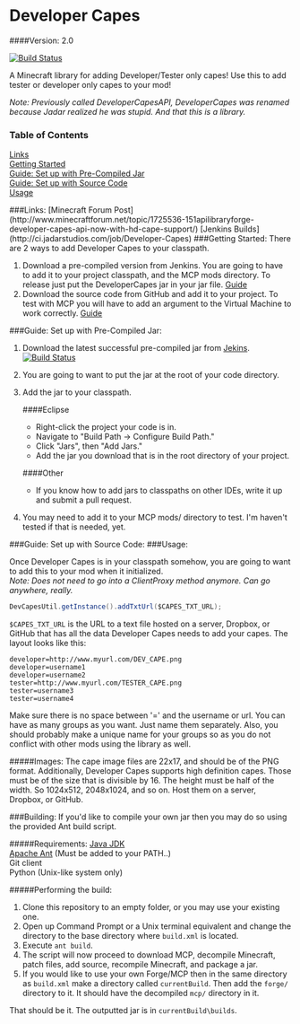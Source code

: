 Developer Capes
=============

####Version: 2.0

[![Build Status](http://ci.jadarstudios.com/buildStatus/icon?job=Developer-Capes)](http://ci.jadarstudios.com/me/my-views/view/All/job/Developer-Capes/)

A Minecraft library for adding Developer/Tester only capes!
Use this to add tester or developer only capes to your mod!

*Note: Previously called DeveloperCapesAPI, DeveloperCapes was renamed because Jadar realized he was stupid. And that this is a library.*

### Table of Contents  
[Links](#links)  
[Getting Started](#gettingStarted)  
[Guide: Set up with Pre-Compiled Jar](#guideJar)  
[Guide: Set up with Source Code](#guideSourceCode)  
[Usage](#usage)  

<a name="links"/>
###Links:
[Minecraft Forum Post](http://www.minecraftforum.net/topic/1725536-151apilibraryforge-developer-capes-api-now-with-hd-cape-support/)  
[Jenkins Builds](http://ci.jadarstudios.com/job/Developer-Capes)  

<a name="gettingStarted"/>
###Getting Started:
There are 2 ways to add Developer Capes to your classpath.

1. Download a pre-compiled version from Jenkins. You are going to have to add it to your project classpath, and the MCP mods directory. To release just put the DeveloperCapes jar in your jar file. [Guide](#guideJar)
2. Download the source code from GitHub and add it to your project. To test with MCP you will have to add an argument to the Virtual Machine to work correctly.  [Guide](#guideSourceCode)

<a name="guideJar"/>
###Guide: Set up with Pre-Compiled Jar:

1. Download the latest successful pre-compiled jar from [Jekins](http://ci.jadarstudios.com/job/Developer-Capes). [![Build Status](http://ci.jadarstudios.com/buildStatus/icon?job=Developer-Capes)](http://ci.jadarstudios.com/me/my-views/view/All/job/Developer-Capes/)
2. You are going to want to put the jar at the root of your code directory.
3. Add the jar to your classpath.
  
    ####Eclipse
    - Right-click the project your code is in.
    - Navigate to "Build Path -> Configure Build Path."
    - Click "Jars", then "Add Jars."
    - Add the jar you download that is in the root directory of your project.
  
    ####Other
    - If you know how to add jars to classpaths on other IDEs, write it up and submit a pull request.
4. You may need to add it to your MCP mods/ directory to test. I'm haven't tested if that is needed, yet.

<a name="guideSourceCode"/>
###Guide: Set up with Source Code:

<a name="usage"/>
###Usage:

  Once Developer Capes is in your classpath somehow, you are going to want to add this to your mod when it initialized.  
*Note: Does not need to go into a ClientProxy method anymore. Can go anywhere, really.*
```java
DevCapesUtil.getInstance().addTxtUrl($CAPES_TXT_URL);
```

`$CAPES_TXT_URL` is the URL to a text file hosted on a server, Dropbox, or GitHub that has all the data Developer Capes needs to add your capes. The layout looks like this:
```
developer=http://www.myurl.com/DEV_CAPE.png
developer=username1
developer=username2
tester=http://www.myurl.com/TESTER_CAPE.png
tester=username3
tester=username4
```
  Make sure there is no space between '=' and the username or url.
You can have as many groups as you want. Just name them separately.
Also, you should probably make a unique name for your groups so as
you do not conflict with other mods using the library as well.

#####Images:
The cape image files are 22x17, and should be of the PNG format. Additionally, Developer Capes supports high definition capes. Those must be of the size that is divisible by 16. The height must be half of the width. So 1024x512, 2048x1024, and so on. Host them on a server, Dropbox, or GitHub. 

<a name="building"/>
###Building:
If you'd like to compile your own jar then you may do so using the provided Ant build script.

#####Requirements:
[Java JDK](http://www.oracle.com/technetwork/java/javase/downloads/index.html)  
[Apache Ant](http://ant.apache.org/) (Must be added to your PATH..)  
Git client  
Python (Unix-like system only)

#####Performing the build:
1. Clone this repository to an empty folder, or you may use your existing one.
2. Open up Command Prompt or a Unix terminal equivalent and change the directory to the base directory where `build.xml` is located.
3. Execute `ant build`.
4. The script will now proceed to download MCP, decompile Minecraft, patch files, add source, recompile Minecraft, and package a jar.
5. If you would like to use your own Forge/MCP then in the same directory as `build.xml` make a directory called `currentBuild`. Then add the `forge/` directory to it. It should have the decompiled `mcp/` directory in it.

That should be it. The outputted jar is in `currentBuild\builds`.
